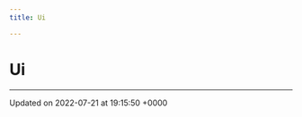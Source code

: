 ```yaml
---
title: Ui

---
```


# Ui








-------------------------------

Updated on 2022-07-21 at 19:15:50 +0000